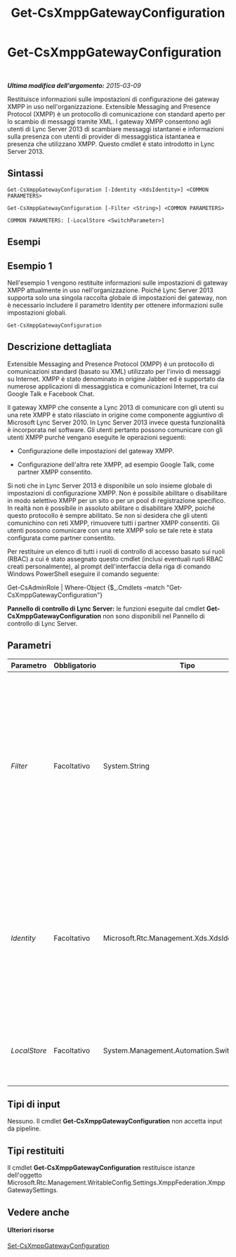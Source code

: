 ﻿---
title: Get-CsXmppGatewayConfiguration
TOCTitle: Get-CsXmppGatewayConfiguration
ms:assetid: 4c9ee876-de89-420c-bda9-9901cef47799
ms:mtpsurl: https://technet.microsoft.com/it-it/library/JJ204869(v=OCS.15)
ms:contentKeyID: 49300483
ms.date: 08/24/2015
mtps_version: v=OCS.15
ms.translationtype: HT
---

# Get-CsXmppGatewayConfiguration

 

_**Ultima modifica dell'argomento:** 2015-03-09_

Restituisce informazioni sulle impostazioni di configurazione dei gateway XMPP in uso nell'organizzazione. Extensible Messaging and Presence Protocol (XMPP) è un protocollo di comunicazione con standard aperto per lo scambio di messaggi tramite XML. I gateway XMPP consentono agli utenti di Lync Server 2013 di scambiare messaggi istantanei e informazioni sulla presenza con utenti di provider di messaggistica istantanea e presenza che utilizzano XMPP. Questo cmdlet è stato introdotto in Lync Server 2013.

## Sintassi

    Get-CsXmppGatewayConfiguration [-Identity <XdsIdentity>] <COMMON PARAMETERS>

    Get-CsXmppGatewayConfiguration [-Filter <String>] <COMMON PARAMETERS>

    COMMON PARAMETERS: [-LocalStore <SwitchParameter>]

## Esempi

## Esempio 1

Nell'esempio 1 vengono restituite informazioni sulle impostazioni di gateway XMPP attualmente in uso nell'organizzazione. Poiché Lync Server 2013 supporta solo una singola raccolta globale di impostazioni dei gateway, non è necessario includere il parametro Identity per ottenere informazioni sulle impostazioni globali.

    Get-CsXmppGatewayConfiguration

## Descrizione dettagliata

Extensible Messaging and Presence Protocol (XMPP) è un protocollo di comunicazioni standard (basato su XML) utilizzato per l'invio di messaggi su Internet. XMPP è stato denominato in origine Jabber ed è supportato da numerose applicazioni di messaggistica e comunicazioni Internet, tra cui Google Talk e Facebook Chat.

Il gateway XMPP che consente a Lync 2013 di comunicare con gli utenti su una rete XMPP è stato rilasciato in origine come componente aggiuntivo di Microsoft Lync Server 2010. In Lync Server 2013 invece questa funzionalità è incorporata nel software. Gli utenti pertanto possono comunicare con gli utenti XMPP purché vengano eseguite le operazioni seguenti:

  -   
    Configurazione delle impostazioni del gateway XMPP.

  -   
    Configurazione dell'altra rete XMPP, ad esempio Google Talk, come partner XMPP consentito.

Si noti che in Lync Server 2013 è disponibile un solo insieme globale di impostazioni di configurazione XMPP. Non è possibile abilitare o disabilitare in modo selettivo XMPP per un sito o per un pool di registrazione specifico. In realtà non è possibile in assoluto abilitare o disabilitare XMPP, poiché questo protocollo è sempre abilitato. Se non si desidera che gli utenti comunichino con reti XMPP, rimuovere tutti i partner XMPP consentiti. Gli utenti possono comunicare con una rete XMPP solo se tale rete è stata configurata come partner consentito.

Per restituire un elenco di tutti i ruoli di controllo di accesso basato sui ruoli (RBAC) a cui è stato assegnato questo cmdlet (inclusi eventuali ruoli RBAC creati personalmente), al prompt dell'interfaccia della riga di comando Windows PowerShell eseguire il comando seguente:

Get-CsAdminRole | Where-Object {$\_.Cmdlets –match "Get-CsXmppGatewayConfiguration"}

**Pannello di controllo di Lync Server:** le funzioni eseguite dal cmdlet **Get-CsXmppGatewayConfiguration** non sono disponibili nel Pannello di controllo di Lync Server.

## Parametri


<table>
<colgroup>
<col style="width: 25%" />
<col style="width: 25%" />
<col style="width: 25%" />
<col style="width: 25%" />
</colgroup>
<thead>
<tr class="header">
<th>Parametro</th>
<th>Obbligatorio</th>
<th>Tipo</th>
<th>Descrizione</th>
</tr>
</thead>
<tbody>
<tr class="odd">
<td><p><em>Filter</em></p></td>
<td><p>Facoltativo</p></td>
<td><p>System.String</p></td>
<td><p>Consente di utilizzare valori con caratteri jolly per fare riferimento a una raccolta di impostazioni di configurazione dei gateway XMPP. Poiché è possibile disporre di una sola istanza globale di queste impostazioni, il parametro Filter non è necessario. Se lo si preferisce, è tuttavia possibile utilizzare la sintassi seguente per fare riferimento alle impostazioni globali:</p>
<p>-Filter &quot;g*&quot;</p>
<p>Questa sintassi recupera tutte le impostazioni di configurazione dei gateway XMPP la cui identità inizia con la lettera &quot;g&quot;.</p></td>
</tr>
<tr class="even">
<td><p><em>Identity</em></p></td>
<td><p>Facoltativo</p></td>
<td><p>Microsoft.Rtc.Management.Xds.XdsIdentity</p></td>
<td><p>Identificatore univoco delle impostazioni di configurazione dei gateway XMPP. Dal momento che è possibile disporre di una sola istanza globale di tali impostazioni, non è necessario specificare un'identità nella chiamata al cmdlet <strong>Get-CsXmppGatewayConfiguration</strong>. Se lo si preferisce, è tuttavia possibile utilizzare la sintassi seguente per fare riferimento alle impostazioni globali:</p>
<p>-Identity global</p></td>
</tr>
<tr class="odd">
<td><p><em>LocalStore</em></p></td>
<td><p>Facoltativo</p></td>
<td><p>System.Management.Automation.SwitchParameter</p></td>
<td><p>Recupera i dati relativi ai gateway XMPP dalla replica locale dell'archivio di gestione centrale anziché direttamente dall'archivio di gestione centrale.</p></td>
</tr>
</tbody>
</table>


## Tipi di input

Nessuno. Il cmdlet **Get-CsXmppGatewayConfiguration** non accetta input da pipeline.

## Tipi restituiti

Il cmdlet **Get-CsXmppGatewayConfiguration** restituisce istanze dell'oggetto Microsoft.Rtc.Management.WritableConfig.Settings.XmppFederation.XmppGatewaySettings.

## Vedere anche

#### Ulteriori risorse

[Set-CsXmppGatewayConfiguration](set-csxmppgatewayconfiguration.md)

